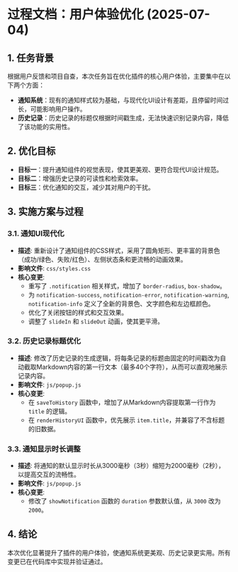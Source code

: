 # 过程文档：用户体验优化 (2025-07-04)

## 1. 任务背景

根据用户反馈和项目自查，本次任务旨在优化插件的核心用户体验，主要集中在以下两个方面：
- **通知系统**：现有的通知样式较为基础，与现代化UI设计有差距，且停留时间过长，可能影响用户操作。
- **历史记录**：历史记录的标题仅根据时间戳生成，无法快速识别记录内容，降低了该功能的实用性。

## 2. 优化目标

- **目标一**：提升通知组件的视觉表现，使其更美观、更符合现代UI设计规范。
- **目标二**：增强历史记录的可读性和检索效率。
- **目标三**：优化通知的交互，减少其对用户的干扰。

## 3. 实施方案与过程

### 3.1. 通知UI现代化

- **描述**: 重新设计了通知组件的CSS样式，采用了圆角矩形、更丰富的背景色（成功/绿色、失败/红色）、左侧状态条和更流畅的动画效果。
- **影响文件**: `css/styles.css`
- **核心变更**:
  - 重写了 `.notification` 相关样式，增加了 `border-radius`, `box-shadow`。
  - 为 `notification-success`, `notification-error`, `notification-warning`, `notification-info` 定义了全新的背景色、文字颜色和左边框颜色。
  - 优化了关闭按钮的样式和交互效果。
  - 调整了 `slideIn` 和 `slideOut` 动画，使其更平滑。

### 3.2. 历史记录标题优化

- **描述**: 修改了历史记录的生成逻辑，将每条记录的标题由固定的时间戳改为自动截取Markdown内容的第一行文本（最多40个字符），从而可以直观地展示记录内容。
- **影响文件**: `js/popup.js`
- **核心变更**:
  - 在 `saveToHistory` 函数中，增加了从Markdown内容提取第一行作为 `title` 的逻辑。
  - 在 `renderHistoryUI` 函数中，优先展示 `item.title`，并兼容了不含标题的旧数据。

### 3.3. 通知显示时长调整

- **描述**: 将通知的默认显示时长从3000毫秒（3秒）缩短为2000毫秒（2秒），以提高交互的流畅性。
- **影响文件**: `js/popup.js`
- **核心变更**:
  - 修改了 `showNotification` 函数的 `duration` 参数默认值，从 `3000` 改为 `2000`。

## 4. 结论

本次优化显著提升了插件的用户体验，使通知系统更美观、历史记录更实用。所有变更已在代码库中实现并验证通过。 